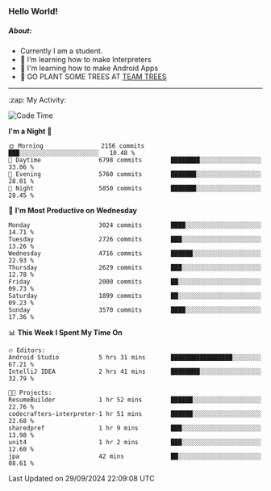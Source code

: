 ### Hello World!

##### About:
- Currently I am a student.
- 🌱 I’m learning how to make Interpreters
- 🌱 I'm learning how to make Android Apps
- 🌱 GO PLANT SOME TREES AT [TEAM TREES](https://teamtrees.org/)

---
  <summary>:zap: My Activity:</summary>
  
<!--START_SECTION:waka-->
![Code Time](http://img.shields.io/badge/Code%20Time-1%2C481%20hrs%2010%20mins-blue)

**I'm a Night 🦉** 

```text
🌞 Morning                2156 commits        ███░░░░░░░░░░░░░░░░░░░░░░   10.48 % 
🌆 Daytime                6798 commits        ████████░░░░░░░░░░░░░░░░░   33.06 % 
🌃 Evening                5760 commits        ███████░░░░░░░░░░░░░░░░░░   28.01 % 
🌙 Night                  5850 commits        ███████░░░░░░░░░░░░░░░░░░   28.45 % 
```
📅 **I'm Most Productive on Wednesday** 

```text
Monday                   3024 commits        ████░░░░░░░░░░░░░░░░░░░░░   14.71 % 
Tuesday                  2726 commits        ███░░░░░░░░░░░░░░░░░░░░░░   13.26 % 
Wednesday                4716 commits        ██████░░░░░░░░░░░░░░░░░░░   22.93 % 
Thursday                 2629 commits        ███░░░░░░░░░░░░░░░░░░░░░░   12.78 % 
Friday                   2000 commits        ██░░░░░░░░░░░░░░░░░░░░░░░   09.73 % 
Saturday                 1899 commits        ██░░░░░░░░░░░░░░░░░░░░░░░   09.23 % 
Sunday                   3570 commits        ████░░░░░░░░░░░░░░░░░░░░░   17.36 % 
```


📊 **This Week I Spent My Time On** 

```text
🔥 Editors: 
Android Studio           5 hrs 31 mins       █████████████████░░░░░░░░   67.21 % 
IntelliJ IDEA            2 hrs 41 mins       ████████░░░░░░░░░░░░░░░░░   32.79 % 

🐱‍💻 Projects: 
ResumeBuilder            1 hr 52 mins        ██████░░░░░░░░░░░░░░░░░░░   22.76 % 
codecrafters-interpreter-1 hr 51 mins        ██████░░░░░░░░░░░░░░░░░░░   22.68 % 
sharedpref               1 hr 9 mins         ███░░░░░░░░░░░░░░░░░░░░░░   13.98 % 
unit4                    1 hr 2 mins         ███░░░░░░░░░░░░░░░░░░░░░░   12.60 % 
jpa                      42 mins             ██░░░░░░░░░░░░░░░░░░░░░░░   08.61 % 
```


 Last Updated on 29/09/2024 22:09:08 UTC
<!--END_SECTION:waka-->
